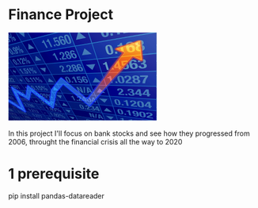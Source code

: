 # Finance Project
![](/Images/end-of-day-stock-prices.png)

In this project I'll focus on bank stocks and see how they progressed from 2006, throught the financial crisis all the way to 2020

# 1 prerequisite

pip install pandas-datareader